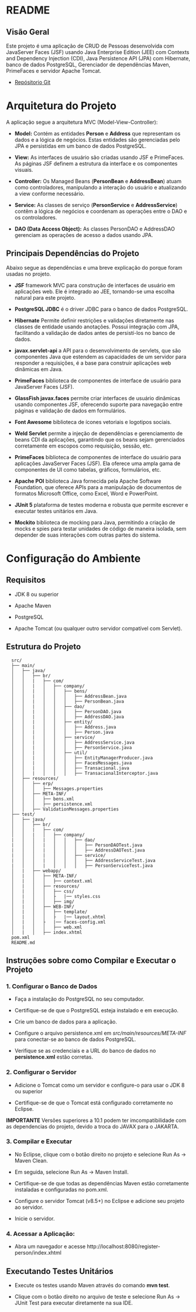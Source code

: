 # README

## Visão Geral

Este projeto é uma aplicação de CRUD de Pessoas desenvolvida com JavaServer Faces (JSF) usando Java Enterprise Edition (JEE) com Contexts and Dependency Injection (CDI), Java Persistence API (JPA) com Hibernate, banco de dados PostgreSQL, Gerenciador de dependências Maven, PrimeFaces e servidor Apache Tomcat.

- [Repósitorio Git](https://github.com/VitorCouto/register-person-app.git)

# Arquitetura do Projeto

A aplicação segue a arquitetura MVC (Model-View-Controller):

- **Model:** Contém as entidades **Person** e **Address** que representam os dados e a lógica de negócios. Estas entidades são gerenciadas pelo JPA e persistidas em um banco de dados PostgreSQL.

- **View:** As interfaces de usuário são criadas usando JSF e PrimeFaces. As páginas JSF definem a estrutura da interface e os componentes visuais.

- **Controller:** Os Managed Beans (**PersonBean** e **AddressBean**) atuam como controladores, manipulando a interação do usuário e atualizando a view conforme necessário.

- **Service:** As classes de serviço (**PersonService** e **AddressService**) contêm a lógica de negócios e coordenam as operações entre o DAO e os controladores.

- **DAO (Data Access Object):** As classes PersonDAO e AddressDAO gerenciam as operações de acesso a dados usando JPA.

## Principais Dependências do Projeto

Abaixo segue as dependências e uma breve explicação do porque foram usadas no projeto.

- **JSF** framework MVC para construção de interfaces de usuário em aplicações web. Ele é integrado ao JEE, tornando-se uma escolha natural para este projeto.

- **PostgreSQL JDBC** é o driver JDBC para o banco de dados PostgreSQL.

- **Hibernate** Permite definir restrições e validações diretamente nas classes de entidade usando anotações. Possui integração com JPA, facilitando a validação de dados antes de persistí-los no banco de dados.

- **javax.servlet-api** a API para o desenvolvimento de servlets, que são componentes Java que estendem as capacidades de um servidor para responder a requisições, é a base para construir aplicações web dinâmicas em Java.

- **PrimeFaces** biblioteca de componentes de interface de usuário para JavaServer Faces (JSF).

- **GlassFish javax.faces** permite criar interfaces de usuário dinâmicas usando componentes JSF, oferecendo suporte para navegação entre páginas e validação de dados em formulários.

- **Font Awesome** biblioteca de ícones vetoriais e logotipos sociais.

- **Weld Servlet** permite a injeção de dependências e gerenciamento de beans CDI da aplicações, garantindo que os beans sejam gerenciados corretamente em escopos como requisição, sessão, etc.

- **PrimeFaces** biblioteca de componentes de interface do usuário para aplicações JavaServer Faces (JSF). Ela oferece uma ampla gama de componentes de UI como tabelas, gráficos, formulários, etc.

- **Apache POI** biblioteca Java fornecida pela Apache Software Foundation, que oferece APIs para a manipulação de documentos de formatos Microsoft Office, como Excel, Word e PowerPoint.

- **JUnit 5** plataforma de testes moderna e robusta que permite escrever e executar testes unitários em Java.

- **Mockito** biblioteca de mocking para Java, permitindo a criação de mocks e spies para testar unidades de código de maneira isolada, sem depender de suas interações com outras partes do sistema.

# Configuração do Ambiente

## Requisitos

- JDK 8 ou superior

- Apache Maven

- PostgreSQL

- Apache Tomcat (ou qualquer outro servidor compatível com Servlet).

## Estrutura do Projeto

      src/
      ├── main/
      │   ├── java/
      │   │   ├── br/
      │   │   |   ├── com/
      │   │   |   │   ├── company/
      │   │   |   │   │   ├── bens/
      │   │   |   │   │   │   ├── AddressBean.java
      │   │   |   │   │   │   ├── PersonBean.java
      │   │   |   │   │   ├── dao/
      │   │   |   │   │   │   ├── PersonDAO.java
      │   │   |   │   │   │   ├── AddressDAO.java
      │   │   |   │   │   ├── entity/
      │   │   |   │   │   │   ├── Address.java
      │   │   |   │   │   │   ├── Person.java
      │   │   |   │   │   ├── service/
      │   │   |   │   │   │   ├── AddressService.java
      │   │   |   │   │   │   ├── PersonService.java
      │   │   |   │   │   ├── util/
      │   │   |   │   │   │   ├── EntityManagerProducer.java
      │   │   |   │   │   │   ├── FacesMessages.java
      │   │   |   │   │   │   ├── Transacional.java
      │   │   |   │   │   │   ├── TransacionalInterceptor.java
      │   ├── resources/
      │   │   ├── erp/
      │   │   │   ├── Messages.properties
      │   │   ├── META-INF/
      │   │   │   ├── bens.xml
      │   │   │   ├── persistence.xml
      │   │   ├── ValidationMessages.properties
      ├── test/
      │   ├── java/
      │   │   ├── br/
      │   │   |   ├── com/
      │   │   |   │   ├── company/
      |   │   │   |   │   │   ├── dao/
      |   │   │   |   │   │   │   ├── PersonDAOTest.java
      |   │   │   |   │   │   │   ├── AddressDAOTest.java
      |   │   │   |   │   │   ├── service/
      |   │   │   |   │   │   │   ├── AddressServiceTest.java
      |   │   │   |   │   │   │   ├── PersonServiceTest.java
      │   |   ├── webapp/
      │   |   │   ├── META-INF/
      │   |   │   │   ├── context.xml
      │   |   │   ├── resources/
      │   |   │   │   ├── css/
      │   |   │   │   ├   |── styles.css
      │   |   │   │   ├── img/
      │   |   │   ├── WEB-INF/
      │   |   │   │   ├── template/
      │   |   │   │   ├   |── layout.xhtml
      │   |   │   ├   |── faces-config.xml
      │   |   │   │   ├── web.xml
      │   |   │   ├── index.xhtml
      pom.xml
      README.md

## Instruções sobre como Compilar e Executar o Projeto

### 1. Configurar o Banco de Dados

- Faça a instalação do PostgreSQL no seu computador.

- Certifique-se de que o PostgreSQL esteja instalado e em execução.

- Crie um banco de dados para a aplicação.

- Configure o arquivo persistence.xml em _src/main/resources/META-INF_ para conectar-se ao banco de dados PostgreSQL.

- Verifique se as credenciais e a URL do banco de dados no **persistence.xml** estão corretas.

### 2. Configurar o Servidor

- Adicione o Tomcat como um servidor e configure-o para usar o JDK 8 ou superior

- Certifique-se de que o Tomcat está configurado corretamente no Eclipse.

**IMPORTANTE** Versões superiores a 10.1 podem ter imcompatibilidade com as dependencias do projeto, devido a troca do JAVAX para o JAKARTA.

### 3. Compilar e Executar

- No Eclipse, clique com o botão direito no projeto e selecione Run As -> Maven Clean.

- Em seguida, selecione Run As -> Maven Install.

- Certifique-se de que todas as dependências Maven estão corretamente instaladas e configuradas no pom.xml.

- Configure o servidor Tomcat (v8.5+) no Eclipse e adicione seu projeto ao servidor.

- Inicie o servidor.

### 4. Acessar a Aplicação:

- Abra um navegador e acesse http://localhost:8080/register-person/index.xhtml

## Executando Testes Unitários

- Execute os testes usando Maven através do comando **mvn test**.

- Clique com o botão direito no arquivo de teste e selecione Run As -> JUnit Test para executar diretamente na sua IDE.
